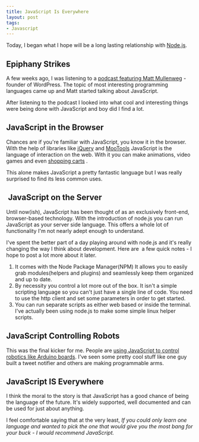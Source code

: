 ```yaml
--- 
title: JavaScript Is Everywhere
layout: post
tags: 
- Javascript
---
```

Today, I began what I hope will be a long lasting relationship with <a href="http://nodejs.org/">Node.js</a>.

## Epiphany Strikes

A few weeks ago, I was listening to a <a href="http://shoptalkshow.com/episodes/031-with-matt-mullenweg/">podcast featuring Matt Mullenweg</a> - founder of WordPress. The topic of most interesting programming languages came up and Matt started talking about JavaScript.

After listening to the podcast I looked into what cool and interesting things were being done with JavaScript and boy did I find a lot.

## JavaScript in the Browser

Chances are if you're familiar with JavaScript, you know it in the browser. With the help of libraries like <a href="http://jquery.com/">jQuery</a> and <a href="http://mootools.net/">MooTools</a> JavaScript is the language of interaction on the web. With it you can make animations, video games and even <a href="http://simplecartjs.org/">shopping carts</a> .

This alone makes JavaScript a pretty fantastic language but I was really surprised to find its less common uses.

##  JavaScript on the Server

Until now(ish), JavaScript has been thought of as an exclusively front-end, browser-based technology. With the introduction of node.js you can run JavaScript as your server side language. This offers a whole lot of functionality I'm not nearly adept enough to understand.

I've spent the better part of a day playing around with node.js and it's really changing the way I think about development. Here are  a few quick notes - I hope to post a lot more about it later.

1. It comes with the Node Package Manager(NPM) It allows you to easily grab modules(helpers and plugins) and seamlessly keep them organized and up to date.
2. By necessity you control a lot more out of the box. It isn't a simple scripting language so you can't just have a single line of code. You need to use the http client and set some parameters in order to get started.
3. You can run separate scripts as either web based or inside the terminal. I've actually been using node.js to make some simple linux helper scripts.

## JavaScript Controlling Robots

This was the final kicker for me. People are <a href="http://weblog.bocoup.com/javascript-arduino-programming-with-nodejs/">using JavaScript to control robotics like Arduino boards</a>. I've seen some pretty cool stuff like one guy built a tweet notifier and others are making programmable arms.

## JavaScript IS Everywhere

I think the moral to the story is that JavaScript has a good chance of being the language of the future. It's widely supported, well documented and can be used for just about anything.

I feel comfortable saying that at the very least, *If you could only learn one language and wanted to pick the one that would give you the most bang for your buck - I would recommend JavaScript.*